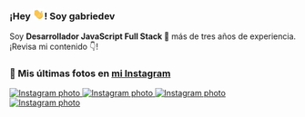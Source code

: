 <h3>¡Hey <img src="https://raw.githubusercontent.com/ABSphreak/ABSphreak/master/gifs/Hi.gif" width="20px" decondig="async">! Soy gabriedev</h3>

<p>Soy <strong>Desarrollador JavaScript Full Stack 🚀</strong> más de tres años de experiencia.<br />¡Revisa mi contenido 👇!</p>

### 📸 Mis últimas fotos en [mi Instagram](https://instagram.com/gabrie.dev)


<a href='https://instagram.com/p/C1UpuSGLQiG' target='_blank'>
  <img width='20%' src='https://scontent-mia3-1.cdninstagram.com/v/t51.2885-15/412513918_1325803934584302_4400498733289087214_n.jpg?stp=dst-jpg_e15&_nc_ht=scontent-mia3-1.cdninstagram.com&_nc_cat=106&_nc_ohc=S1W5oFZAqp0AX8WCvpL&edm=APU89FABAAAA&ccb=7-5&oh=00_AfDeGwCdPRAaTa1GROuahtuijnv3XhjvJUqW50nLBOR8IQ&oe=6597BD80&_nc_sid=bc0c2c' alt='Instagram photo' />
</a>
<a href='https://instagram.com/p/CzMY3lzxgmx' target='_blank'>
  <img width='20%' src='https://scontent-mia3-2.cdninstagram.com/v/t51.2885-15/398916226_819142863293745_2426123683154743297_n.webp?stp=dst-jpg_e35&_nc_ht=scontent-mia3-2.cdninstagram.com&_nc_cat=109&_nc_ohc=OEDX6oy_ffQAX_17wS5&edm=APU89FABAAAA&ccb=7-5&oh=00_AfBS1mm6sb6dayj26QY5DA-Tc8QDoPK1W0sYOC1h7vPQug&oe=65984CA9&_nc_sid=bc0c2c' alt='Instagram photo' />
</a>
<a href='https://instagram.com/p/CygbQv4uqxM' target='_blank'>
  <img width='20%' src='https://scontent-mia3-2.cdninstagram.com/v/t51.2885-15/391525959_236593062741789_5868561716480810596_n.webp?stp=dst-jpg_e35&_nc_ht=scontent-mia3-2.cdninstagram.com&_nc_cat=109&_nc_ohc=0CGokfGrbAQAX8-M3Zx&edm=APU89FABAAAA&ccb=7-5&oh=00_AfAOditDSg9TITpPsojcTAq_EXRvs7QtvkUedllIrrNgtA&oe=65985965&_nc_sid=bc0c2c' alt='Instagram photo' />
</a>
<a href='https://instagram.com/p/CxTmOF6vN8M' target='_blank'>
  <img width='20%' src='https://scontent-mia3-2.cdninstagram.com/v/t51.2885-15/378565944_323878180141713_8920720304536029091_n.jpg?stp=dst-jpg_e15&_nc_ht=scontent-mia3-2.cdninstagram.com&_nc_cat=109&_nc_ohc=fwwJYPClpTgAX-ZDU_c&edm=APU89FABAAAA&ccb=7-5&oh=00_AfAgxM0-4KUabGsVN0BaiC3k5aja6CdQjTESdQKtws2KSA&oe=659945D8&_nc_sid=bc0c2c' alt='Instagram photo' />
</a>
